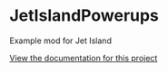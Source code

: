 # JetIslandPowerups

Example mod for Jet Island

[View the documentation for this project](https://mods.jet-is.land/developing/)